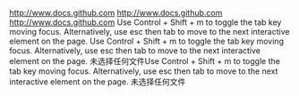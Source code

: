 http://www.docs.github.com
http://www.docs.github.com
http://www.docs.github.com
Use Control + Shift + m to toggle the tab key moving focus. Alternatively, use esc then tab to move to the next interactive element on the page.
Use Control + Shift + m to toggle the tab key moving focus. Alternatively, use esc then tab to move to the next interactive element on the page.
未选择任何文件Use Control + Shift + m to toggle the tab key moving focus. Alternatively, use esc then tab to move to the next interactive element on the page.
未选择任何文件
